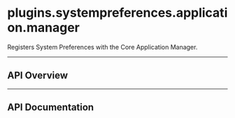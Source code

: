 # plugins.systempreferences.application.manager

Registers System Preferences with the Core Application Manager.

---

## API Overview

---

## API Documentation

